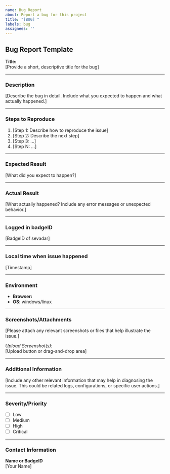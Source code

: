 ```yaml
---
name: Bug Report
about: Report a bug for this project
title: "[BUG] "
labels: bug
assignees: ''
---
```


## Bug Report Template

**Title:**  
[Provide a short, descriptive title for the bug]

---

### Description

[Describe the bug in detail. Include what you expected to happen and what actually happened.]

---

### Steps to Reproduce

1. [Step 1: Describe how to reproduce the issue]
2. [Step 2: Describe the next step]
3. [Step 3: ...]
4. [Step N: ...]

---

### Expected Result

[What did you expect to happen?]

---

### Actual Result

[What actually happened? Include any error messages or unexpected behavior.]

---

### Logged in badgeID

[BadgeID of sevadar]


---

### Local time when issue happened
[Timestamp]

---

### Environment

- **Browser:**
- **OS**: windows/linux

---

### Screenshots/Attachments

[Please attach any relevant screenshots or files that help illustrate the issue.]

*Upload Screenshot(s):*  
[Upload button or drag-and-drop area]

---

### Additional Information

[Include any other relevant information that may help in diagnosing the issue. This could be related logs, configurations, or specific user actions.]

---

### Severity/Priority

- [ ] Low
- [ ] Medium
- [ ] High
- [ ] Critical

---

### Contact Information

**Name or BadgeID**  
[Your Name]


